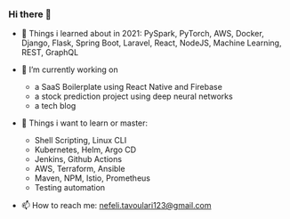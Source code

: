 ### Hi there 👋

- 🔭 Things i learned about in 2021: PySpark, PyTorch, AWS, Docker, Django, Flask, Spring Boot, Laravel, React, NodeJS, Machine Learning, REST, GraphQL

- 🌱 I’m currently working on 
  - a SaaS Boilerplate using React Native and Firebase
  - a stock prediction project using deep neural networks
  - a tech blog

- :dart: Things i want to learn or master:
  -  Shell Scripting, Linux CLI
  -  Kubernetes, Helm, Argo CD
  -  Jenkins, Github Actions
  -  AWS, Terraform, Ansible
  -  Maven, NPM, Istio, Prometheus
  -  Testing automation


- 📫 How to reach me: nefeli.tavoulari123@gmail.com
